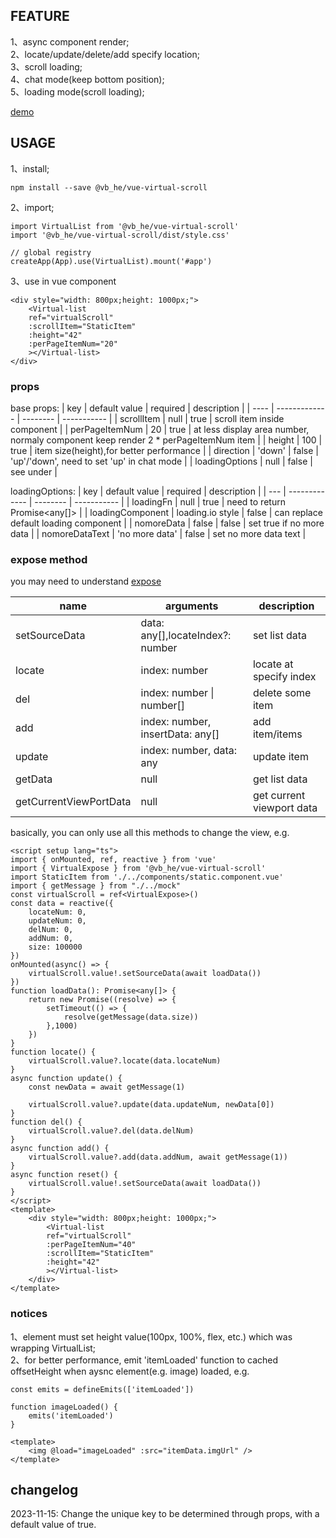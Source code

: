 ## FEATURE

1、async component render;  
2、locate/update/delete/add specify location;  
3、scroll loading;  
4、chat mode(keep bottom position);  
5、loading mode(scroll loading);

[demo](https://binvb.github.io/vb.github.io/#/normal)

## USAGE

1、install;

```
npm install --save @vb_he/vue-virtual-scroll
```

2、import;

```
import VirtualList from '@vb_he/vue-virtual-scroll'
import '@vb_he/vue-virtual-scroll/dist/style.css'

// global registry
createApp(App).use(VirtualList).mount('#app')
```

3、use in vue component

```
<div style="width: 800px;height: 1000px;">
    <Virtual-list
    ref="virtualScroll"
    :scrollItem="StaticItem"
    :height="42"
    :perPageItemNum="20"
    ></Virtual-list>
</div>
```

### props

base props:
| key | default value | required | description |
| ---- | ------------- | -------- | ----------- |
| scrollItem | null | true | scroll item inside component |
| perPageItemNum | 20 | true | at less display area number, normaly component keep render 2 \* perPageItemNum item |
| height | 100 | true | item size(height),for better performance |
| direction | 'down' | false | 'up'/'down', need to set 'up' in chat mode |
| loadingOptions | null | false | see under |

loadingOptions:
| key | default value | required | description |
| --- | ------------- | -------- | ----------- |
| loadingFn | null | true | need to return Promise<any[]> |
| loadingComponent | loading.io style | false | can replace default loading component |
| nomoreData | false | false | set true if no more data |
| nomoreDataText | 'no more data' | false | set no more data text |

### expose method

you may need to understand [expose](https://vuejs.org/api/options-state.html#expose)

| name                   | arguments                        | description               |
| ---------------------- | -------------------------------- | ------------------------- |
| setSourceData          | data: any[],locateIndex?: number | set list data             |
| locate                 | index: number                    | locate at specify index   |
| del                    | index: number \| number[]        | delete some item          |
| add                    | index: number, insertData: any[] | add item/items            |
| update                 | index: number, data: any         | update item               |
| getData                | null                             | get list data             |
| getCurrentViewPortData | null                             | get current viewport data |

basically, you can only use all this methods to change the view, e.g.

```
<script setup lang="ts">
import { onMounted, ref, reactive } from 'vue'
import { VirtualExpose } from '@vb_he/vue-virtual-scroll'
import StaticItem from './../components/static.component.vue'
import { getMessage } from "./../mock"
const virtualScroll = ref<VirtualExpose>()
const data = reactive({
    locateNum: 0,
    updateNum: 0,
    delNum: 0,
    addNum: 0,
    size: 100000
})
onMounted(async() => {
    virtualScroll.value!.setSourceData(await loadData())
})
function loadData(): Promise<any[]> {
    return new Promise((resolve) => {
        setTimeout(() => {
            resolve(getMessage(data.size))
        },1000)
    })
}
function locate() {
    virtualScroll.value?.locate(data.locateNum)
}
async function update() {
    const newData = await getMessage(1)

    virtualScroll.value?.update(data.updateNum, newData[0])
}
function del() {
    virtualScroll.value?.del(data.delNum)
}
async function add() {
    virtualScroll.value?.add(data.addNum, await getMessage(1))
}
async function reset() {
    virtualScroll.value!.setSourceData(await loadData())
}
</script>
<template>
    <div style="width: 800px;height: 1000px;">
        <Virtual-list
        ref="virtualScroll"
        :perPageItemNum="40"
        :scrollItem="StaticItem"
        :height="42"
        ></Virtual-list>
    </div>
</template>
```

### notices

1、element must set height value(100px, 100%, flex, etc.) which was wrapping VirtualList;  
2、for better performance, emit 'itemLoaded' function to cached offsetHeight when aysnc element(e.g. image) loaded, e.g.

```
const emits = defineEmits(['itemLoaded'])

function imageLoaded() {
    emits('itemLoaded')
}

<template>
    <img @load="imageLoaded" :src="itemData.imgUrl" />
</template>
```


## changelog
2023-11-15: Change the unique key to be determined through props, with a default value of true.  

